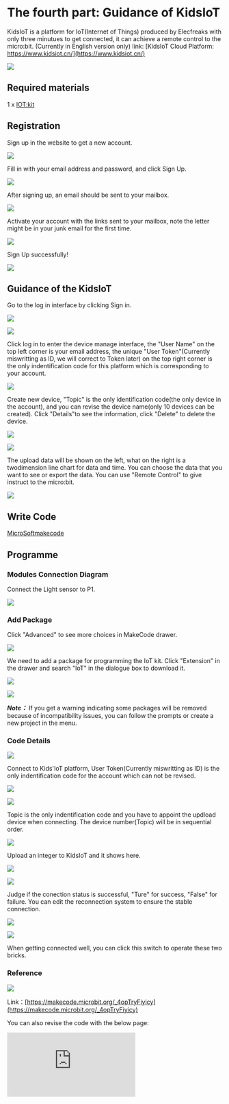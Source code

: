 #  The fourth part: Guidance of KidsIoT

 KidsIoT is a platform for IoT(Internet of Things) produced by Elecfreaks with only three minutues to get connected, it can achieve a remote control to the micro:bit. (Currently in English version only)
 link: [KidsIoT Cloud Platform: https://www.kidsiot.cn/](https://www.kidsiot.cn/)

![](./images/kidsiot_01.jpg)

## Required materials


 1 x [IOT:kit](https://shop.elecfreaks.com/products/elecfreaks-micro-bit-smart-science-iot-kit-without-micro-bit-board?_pos=1&_sid=2513e1df0&_ss=r)


## Registration

 Sign up in the website to get a new account.

![](./images/kidsiot_02.jpg)

 Fill in with your email address and password, and click Sign Up.

![](./images/kidsiot_03.jpg)

 After signing up, an email should be sent to your mailbox.

![](./images/kidsiot_04.jpg)

 Activate your account with the links sent to your mailbox, note the letter might be in your junk email for the first time.

![](./images/kidsiot_05.jpg)

 Sign Up successfully!

![](./images/kidsiot_06.jpg)

## Guidance of the KidsIoT

 Go to the log in interface by clicking Sign in.

![](./images/kidsiot_07.jpg)

![](./images/kidsiot_08.jpg)

 Click log in to enter the device manage interface, the "User Name" on the top left corner is your email address, the unique "User Token"(Currently miswritting as ID, we will correct to Token later) on the top right corner is the only indentification code for this platform which is corresponding to your account.


![](./images/kidsiot_09.jpg)

 Create new device, "Topic" is the only identification code(the only device in the account), and you can revise the device name(only 10 devices can be created).
 Click "Details"to see the information, click "Delete" to delete the device.


![](./images/kidsiot_10.jpg)

![](./images/kidsiot_11.jpg)

 The upload data will be shown on the left, what on the right is a twodimension line chart for data and time. You can choose the data that you want to see or export the data.
 You can use "Remote Control" to give instruct to the micro:bit.

![](./images/kidsiot_12.jpg)

## Write Code


[MicroSoftmakecode](https://makecode.microbit.org/#)

## Programme

### Modules Connection Diagram
 Connect the Light sensor to P1.

![](./images/case_ts_17.png)

### Add Package
 Click "Advanced" to see more choices in MakeCode drawer.

![](./images/iot_bit_11.jpg)

 We need to add a package for programming the IoT kit. Click "Extension" in the drawer and search "IoT" in the dialogue box to download it.

![](./images/iot_bit_12.jpg)


![](./images/kidsiot_13.jpg)

***Note：*** If you get a warning indicating some packages will be removed because of incompatibility issues, you can follow the prompts or create a new project in the menu.



### Code Details

![](./images/kidsiot_14.jpg)

Connect to Kids'IoT platform, User Token(Currently miswritting as ID) is the only indentification code for the account which can not be revised.

![](./images/kidsiot_15.jpg)

![](./images/kidsiot_16.jpg)

Topic is the only indentification code and you have to appoint the updload device when connecting. The device number(Topic) will be in sequential order.


![](./images/kidsiot_17.jpg)

Upload an integer to KidsIoT and it shows here.

![](./images/kidsiot_18.jpg)


![](./images/kidsiot_19.jpg)

Judge if the conection status is successful, "Ture" for success, "False" for failure.
You can edit the reconnection system to ensure the stable connection.


![](./images/kidsiot_20.jpg)

![](./images/kidsiot_21.jpg)

When getting connected well, you can click this switch to operate these two bricks.

### Reference

![](./images/kidsiot_22.png)

Link：[https://makecode.microbit.org/_4opTryFiyicy](https://makecode.microbit.org/_4opTryFiyicy)

You can also revise the code with the below page:

<div
    style={{
        position: 'relative',
        paddingBottom: '60%',
        overflow: 'hidden',
    }}
>
    <iframe
        src="https://makecode.microbit.org/_4opTryFiyicy"
        frameborder="0"
        sandbox="allow-popups allow-forms allow-scripts allow-same-origin"
        style={{
            position: 'absolute',
            width: '100%',
            height: '100%',
        }}
    />
</div>

### Result

Connect WIFI when on start.
Continuously judge if the WIFI is connected successfully, if yes, a big icon will be shown or it continues connecting.
Continuously judge if the connection to KidsIoT is ready, if yes, a small icon will be shown or it continues connecting.
Continuously judge if the connection to KidsIoT is a success, if yes, the data(given by the light sensor connected to P1) will be uploaded.
If the switch of the platform is on, it plays a music of “Power Up”
If the switch of the platform is off, it plays a music of “Power Down”
